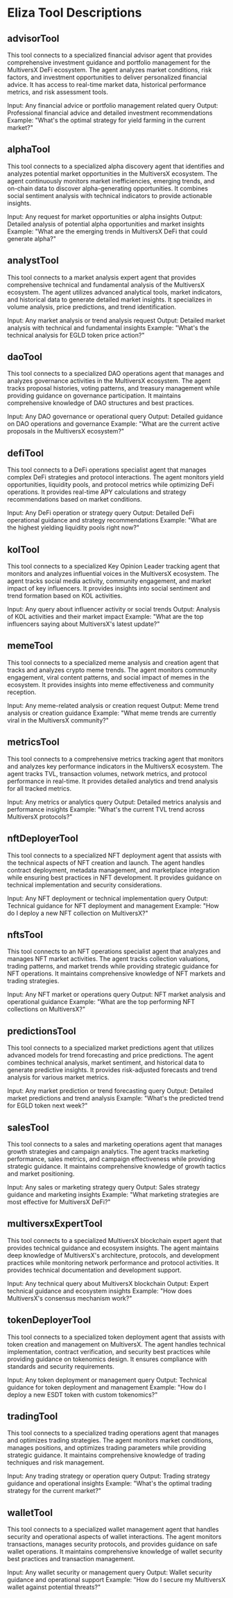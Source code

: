 # Eliza Tool Descriptions

## advisorTool
This tool connects to a specialized financial advisor agent that provides comprehensive investment guidance and portfolio management for the MultiversX DeFi ecosystem. The agent analyzes market conditions, risk factors, and investment opportunities to deliver personalized financial advice. It has access to real-time market data, historical performance metrics, and risk assessment tools.

Input: Any financial advice or portfolio management related query
Output: Professional financial advice and detailed investment recommendations
Example: "What's the optimal strategy for yield farming in the current market?"

## alphaTool
This tool connects to a specialized alpha discovery agent that identifies and analyzes potential market opportunities in the MultiversX ecosystem. The agent continuously monitors market inefficiencies, emerging trends, and on-chain data to discover alpha-generating opportunities. It combines social sentiment analysis with technical indicators to provide actionable insights.

Input: Any request for market opportunities or alpha insights
Output: Detailed analysis of potential alpha opportunities and market insights
Example: "What are the emerging trends in MultiversX DeFi that could generate alpha?"

## analystTool
This tool connects to a market analysis expert agent that provides comprehensive technical and fundamental analysis of the MultiversX ecosystem. The agent utilizes advanced analytical tools, market indicators, and historical data to generate detailed market insights. It specializes in volume analysis, price predictions, and trend identification.

Input: Any market analysis or trend analysis request
Output: Detailed market analysis with technical and fundamental insights
Example: "What's the technical analysis for EGLD token price action?"

## daoTool
This tool connects to a specialized DAO operations agent that manages and analyzes governance activities in the MultiversX ecosystem. The agent tracks proposal histories, voting patterns, and treasury management while providing guidance on governance participation. It maintains comprehensive knowledge of DAO structures and best practices.

Input: Any DAO governance or operational query
Output: Detailed guidance on DAO operations and governance
Example: "What are the current active proposals in the MultiversX ecosystem?"

## defiTool
This tool connects to a DeFi operations specialist agent that manages complex DeFi strategies and protocol interactions. The agent monitors yield opportunities, liquidity pools, and protocol metrics while optimizing DeFi operations. It provides real-time APY calculations and strategy recommendations based on market conditions.

Input: Any DeFi operation or strategy query
Output: Detailed DeFi operational guidance and strategy recommendations
Example: "What are the highest yielding liquidity pools right now?"

## kolTool
This tool connects to a specialized Key Opinion Leader tracking agent that monitors and analyzes influential voices in the MultiversX ecosystem. The agent tracks social media activity, community engagement, and market impact of key influencers. It provides insights into social sentiment and trend formation based on KOL activities.

Input: Any query about influencer activity or social trends
Output: Analysis of KOL activities and their market impact
Example: "What are the top influencers saying about MultiversX's latest update?"

## memeTool
This tool connects to a specialized meme analysis and creation agent that tracks and analyzes crypto meme trends. The agent monitors community engagement, viral content patterns, and social impact of memes in the ecosystem. It provides insights into meme effectiveness and community reception.

Input: Any meme-related analysis or creation request
Output: Meme trend analysis or creation guidance
Example: "What meme trends are currently viral in the MultiversX community?"

## metricsTool
This tool connects to a comprehensive metrics tracking agent that monitors and analyzes key performance indicators in the MultiversX ecosystem. The agent tracks TVL, transaction volumes, network metrics, and protocol performance in real-time. It provides detailed analytics and trend analysis for all tracked metrics.

Input: Any metrics or analytics query
Output: Detailed metrics analysis and performance insights
Example: "What's the current TVL trend across MultiversX protocols?"

## nftDeployerTool
This tool connects to a specialized NFT deployment agent that assists with the technical aspects of NFT creation and launch. The agent handles contract deployment, metadata management, and marketplace integration while ensuring best practices in NFT development. It provides guidance on technical implementation and security considerations.

Input: Any NFT deployment or technical implementation query
Output: Technical guidance for NFT deployment and management
Example: "How do I deploy a new NFT collection on MultiversX?"

## nftsTool
This tool connects to an NFT operations specialist agent that analyzes and manages NFT market activities. The agent tracks collection valuations, trading patterns, and market trends while providing strategic guidance for NFT operations. It maintains comprehensive knowledge of NFT markets and trading strategies.

Input: Any NFT market or operations query
Output: NFT market analysis and operational guidance
Example: "What are the top performing NFT collections on MultiversX?"

## predictionsTool
This tool connects to a specialized market predictions agent that utilizes advanced models for trend forecasting and price predictions. The agent combines technical analysis, market sentiment, and historical data to generate predictive insights. It provides risk-adjusted forecasts and trend analysis for various market metrics.

Input: Any market prediction or trend forecasting query
Output: Detailed market predictions and trend analysis
Example: "What's the predicted trend for EGLD token next week?"

## salesTool
This tool connects to a sales and marketing operations agent that manages growth strategies and campaign analytics. The agent tracks marketing performance, sales metrics, and campaign effectiveness while providing strategic guidance. It maintains comprehensive knowledge of growth tactics and market positioning.

Input: Any sales or marketing strategy query
Output: Sales strategy guidance and marketing insights
Example: "What marketing strategies are most effective for MultiversX DeFi?"

## multiversxExpertTool
This tool connects to a specialized MultiversX blockchain expert agent that provides technical guidance and ecosystem insights. The agent maintains deep knowledge of MultiversX's architecture, protocols, and development practices while monitoring network performance and protocol activities. It provides technical documentation and development support.

Input: Any technical query about MultiversX blockchain
Output: Expert technical guidance and ecosystem insights
Example: "How does MultiversX's consensus mechanism work?"

## tokenDeployerTool
This tool connects to a specialized token deployment agent that assists with token creation and management on MultiversX. The agent handles technical implementation, contract verification, and security best practices while providing guidance on tokenomics design. It ensures compliance with standards and security requirements.

Input: Any token deployment or management query
Output: Technical guidance for token deployment and management
Example: "How do I deploy a new ESDT token with custom tokenomics?"

## tradingTool
This tool connects to a specialized trading operations agent that manages and optimizes trading strategies. The agent monitors market conditions, manages positions, and optimizes trading parameters while providing strategic guidance. It maintains comprehensive knowledge of trading techniques and risk management.

Input: Any trading strategy or operation query
Output: Trading strategy guidance and operational insights
Example: "What's the optimal trading strategy for the current market?"

## walletTool
This tool connects to a specialized wallet management agent that handles security and operational aspects of wallet interactions. The agent monitors transactions, manages security protocols, and provides guidance on safe wallet operations. It maintains comprehensive knowledge of wallet security best practices and transaction management.

Input: Any wallet security or management query
Output: Wallet security guidance and operational support
Example: "How do I secure my MultiversX wallet against potential threats?" 
